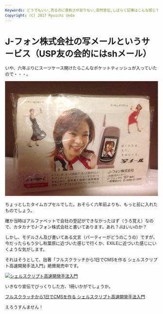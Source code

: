 ```yaml
---
Keywords: どうでもいい,売るのに真剣さが足りない,突然宣伝,しばらく記事はこんな感じで,シェルスクリプト高速開発手法
Copyright: (C) 2017 Ryuichi Ueda
---
```


# J-フォン株式会社の写メールというサービス（USP友の会的にはshメール）
いや、六年ぶりにスーツケース開けたらこんなポケットティッシュが入っていたので・・・。

<a href="20140727-174741-64061488.jpg"><img src="20140727-174741-64061488.jpg" alt="20140727-174741-64061488.jpg" class="alignnone size-full" /></a>

ちょっとしたタイムカプセルでした。おそらく六年前よりも、もっと前に入れたものでしょう。

確か当時はアルファベットで会社の登記ができなかったはず（うろ覚え）なので、カタカナでJ-フォン株式会社と書いてあります。あれ？Jはいいのか？

しかし、モデルさん及び書いてある文言（パーティーがどうのこうの）ですが、今だったらもう少し秋葉原に近づいた感じで行くか、EXILEに近づいた感じにいくような気がします。

それはそうとして、拙著「フルスクラッチから1日でCMSを作る シェルスクリプト高速開発手法入門」絶賛発売中です。

<a href="シェルスクリプト_カバー最終.jpg"><img src="シェルスクリプト_カバー最終-232x300.jpg" alt="シェルスクリプト高速開発手法入門" width="232" height="300" class="aligncenter size-medium wp-image-3476" /></a>

いきなり宣伝でびっくりした方、1冊いかがでしょうか。

<a href="http://www.amazon.co.jp/gp/product/4048660683/ref=as_li_ss_tl?ie=UTF8&camp=247&creative=7399&creativeASIN=4048660683&linkCode=as2&tag=ryuichiueda-22">フルスクラッチから1日でCMSを作る シェルスクリプト高速開発手法入門</a><img src="http://ir-jp.amazon-adsystem.com/e/ir?t=ryuichiueda-22&l=as2&o=9&a=4048660683" width="1" height="1" border="0" alt="" style="border:none !important; margin:0px !important;" />



えろうすんません！
